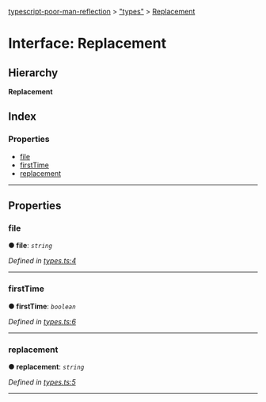 [typescript-poor-man-reflection](../README.md) > ["types"](../modules/_types_.md) > [Replacement](../interfaces/_types_.replacement.md)

# Interface: Replacement

## Hierarchy

**Replacement**

## Index

### Properties

* [file](_types_.replacement.md#file)
* [firstTime](_types_.replacement.md#firsttime)
* [replacement](_types_.replacement.md#replacement)

---

## Properties

<a id="file"></a>

###  file

**● file**: *`string`*

*Defined in [types.ts:4](https://github.com/cancerberoSgx/typescript-poor-man-reflection/blob/4ce0fbf/src/types.ts#L4)*

___
<a id="firsttime"></a>

###  firstTime

**● firstTime**: *`boolean`*

*Defined in [types.ts:6](https://github.com/cancerberoSgx/typescript-poor-man-reflection/blob/4ce0fbf/src/types.ts#L6)*

___
<a id="replacement"></a>

###  replacement

**● replacement**: *`string`*

*Defined in [types.ts:5](https://github.com/cancerberoSgx/typescript-poor-man-reflection/blob/4ce0fbf/src/types.ts#L5)*

___

